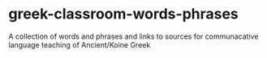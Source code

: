 # greek-classroom-words-phrases
A collection of words and phrases and links to sources for communacative language teaching of Ancient/Koine Greek
